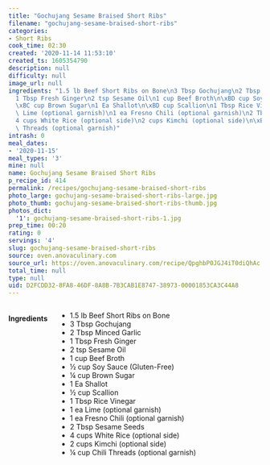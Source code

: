 ```yaml
---
title: "Gochujang Sesame Braised Short Ribs"
filename: "gochujang-sesame-braised-short-ribs"
categories:
- Short Ribs
cook_time: 02:30
created: '2020-11-14 11:53:10'
created_ts: 1605354790
description: null
difficulty: null
image_url: null
ingredients: "1.5 lb Beef Short Ribs on Bone\n3 Tbsp Gochujang\n2 Tbsp Minced Garlic\n\
  1 Tbsp Fresh Ginger\n2 tsp Sesame Oil\n1 cup Beef Broth\n\xBD cup Soy Sauce (Gluten-Free)\n\
  \xBC cup Brown Sugar\n1 Ea Shallot\n\xBD cup Scallion\n1 Tbsp Rice Vinegar\n1 ea\
  \ Lime (optional garnish)\n1 ea Fresno Chili (optional garnish)\n2 Tbsp Sesame Seeds\n\
  4 cups White Rice (optional side)\n2 cups Kimchi (optional side)\n\xBC cup Chili\
  \ Threads (optional garnish)"
intrash: 0
meal_dates:
- '2020-11-15'
meal_types: '3'
mine: null
name: Gochujang Sesame Braised Short Ribs
p_recipe_id: 414
permalink: /recipes/gochujang-sesame-braised-short-ribs
photo_large: gochujang-sesame-braised-short-ribs-large.jpg
photo_thumb: gochujang-sesame-braised-short-ribs-thumb.jpg
photos_dict:
  '1': gochujang-sesame-braised-short-ribs-1.jpg
prep_time: 00:20
rating: 0
servings: '4'
slug: gochujang-sesame-braised-short-ribs
source: oven.anovaculinary.com
source_url: https://oven.anovaculinary.com/recipe/QpghbP0JGJ4iT0diQhAc
total_time: null
type: null
uid: D2FCDD32-8FA8-46DF-8A8B-7B3CAB1E8747-38973-00001853CA3C44A8
---
```

<div class="large-8 medium-7 columns" id="writeup">	</div><!-- #writeup -->
</div><!-- #row-one -->
<div class="row" id="row-two">	<div class="medium-4 small-5 columns" id="ingredients"><h4>Ingredients</h4><div class="box box-ingredients content"><ul>
<li>1.5 lb Beef Short Ribs on Bone</li>
<li>3 Tbsp Gochujang</li>
<li>2 Tbsp Minced Garlic</li>
<li>1 Tbsp Fresh Ginger</li>
<li>2 tsp Sesame Oil</li>
<li>1 cup Beef Broth</li>
<li>½ cup Soy Sauce (Gluten-Free)</li>
<li>¼ cup Brown Sugar</li>
<li>1 Ea Shallot</li>
<li>½ cup Scallion</li>
<li>1 Tbsp Rice Vinegar</li>
<li>1 ea Lime (optional garnish)</li>
<li>1 ea Fresno Chili (optional garnish)</li>
<li>2 Tbsp Sesame Seeds</li>
<li>4 cups White Rice (optional side)</li>
<li>2 cups Kimchi (optional side)</li>
<li>¼ cup Chili Threads (optional garnish)</li>
</ul>
</div>	</div>	<div class="medium-6 small-7 columns" id="directions">	</div>